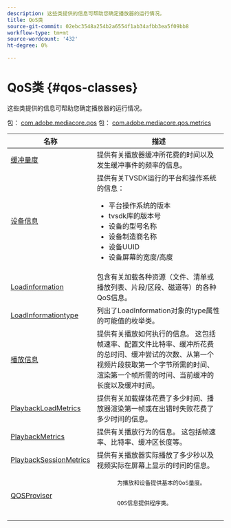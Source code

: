 ```yaml
---
description: 这些类提供的信息可帮助您确定播放器的运行情况。
title: QoS类
source-git-commit: 02ebc3548a254b2a6554f1ab34afbb3ea5f09bb8
workflow-type: tm+mt
source-wordcount: '432'
ht-degree: 0%

---
```


# QoS类 {#qos-classes}

这些类提供的信息可帮助您确定播放器的运行情况。

包： [com.adobe.mediacore.qos](https://help.adobe.com/en_US/primetime/api/psdk/asdoc-dhls_1.4/com/adobe/mediacore/qos/package-detail.html)  包： [com.adobe.mediacore.qos.metrics](https://help.adobe.com/en_US/primetime/api/psdk/asdoc-dhls_1.4/com/adobe/mediacore/qos/metrics/package-detail.html)

<table frame="all" colsep="1" rowsep="1" id="table_2893EFF9755149159A4F94E781C76B6E"> 
 <thead> 
  <tr rowsep="1"> 
   <th colname="1" class="entry"> 名称 </th> 
   <th colname="2" class="entry"> 描述 </th> 
  </tr> 
 </thead>
 <tbody> 
  <tr rowsep="1"> 
   <td colname="1"><span class="codeph"><a href="https://help.adobe.com/en_US/primetime/api/psdk/asdoc-dhls_1.4/com/adobe/mediacore/qos/metrics/BufferingMetrics.html" format="html" scope="external"> 缓冲量度</a></span> </td> 
   <td colname="2"> 提供有关播放器缓冲所花费的时间以及发生缓冲事件的频率的信息。 </td> 
  </tr> 
  <tr rowsep="1"> 
   <td colname="1"><span class="codeph"><a href="https://help.adobe.com/en_US/primetime/api/psdk/asdoc-dhls_1.4/com/adobe/mediacore/qos/DeviceInformation.html" format="html" scope="external"> 设备信息</a></span> </td> 
   <td colname="2">提供有关TVSDK运行的平台和操作系统的信息： 
    <ul id="ul_0DE69F3B38E84964AB98DCCD11E5E123"> 
     <li id="li_19B2D1889FCA4B0F8FCB0EE8F87353B2">平台操作系统的版本 </li> 
     <li id="li_CA35F4A48FD34555AC7D7832D5997AD4">tvsdk库的版本号 </li> 
     <li id="li_30D38320C2A3440E92C0A477FFFBF9A0">设备的型号名称 </li> 
     <li id="li_2D15164B987E405685B96A900EBF041D">设备制造商名称 </li> 
     <li id="li_B78485CB9580444DB9694404706BA191">设备UUID </li> 
     <li id="li_841EA77499B44F0692192F9DE1A798E4">设备屏幕的宽度/高度 </li> 
    </ul> </td> 
  </tr> 
  <tr rowsep="1"> 
   <td colname="1"><span class="codeph"><a href="https://help.adobe.com/en_US/primetime/api/psdk/asdoc-dhls_1.4/com/adobe/mediacore/qos/LoadInformation.html" format="html" scope="external"> Loadinformation</a></span> </td> 
   <td colname="2"> 包含有关加载各种资源（文件、清单或播放列表、片段/区段、磁道等）的各种QoS信息。 </td> 
  </tr> 
  <tr rowsep="1"> 
   <td colname="1"><span class="codeph"><a href="https://help.adobe.com/en_US/primetime/api/psdk/asdoc-dhls_1.4/com/adobe/mediacore/qos/LoadInformationType.html" format="html" scope="external"> LoadInformationtype</a></span> </td> 
   <td colname="2"> 列出了LoadInformation对象的type属性的可能值的枚举类。 </td> 
  </tr> 
  <tr rowsep="1"> 
   <td colname="1"><span class="codeph"><a href="https://help.adobe.com/en_US/primetime/api/psdk/asdoc-dhls_1.4/com/adobe/mediacore/qos/PlaybackInformation.html" format="html" scope="external"> 播放信息</a></span> </td> 
   <td colname="2"> 提供有关播放如何执行的信息。 这包括帧速率、配置文件比特率、缓冲所花费的总时间、缓冲尝试的次数、从第一个视频片段获取第一个字节所需的时间、渲染第一个帧所需的时间、当前缓冲的长度以及缓冲时间。 </td> 
  </tr> 
  <tr rowsep="1"> 
   <td colname="1"><span class="codeph"><a href="https://help.adobe.com/en_US/primetime/api/psdk/asdoc-dhls_1.4/com/adobe/mediacore/qos/metrics/PlaybackLoadMetrics.html" format="html" scope="external"> PlaybackLoadMetrics</a></span> </td> 
   <td colname="2"> 提供有关加载媒体花费了多少时间、播放器渲染第一帧或在出错时失败花费了多少时间的信息。 </td> 
  </tr> 
  <tr rowsep="1"> 
   <td colname="1"><span class="codeph"><a href="https://help.adobe.com/en_US/primetime/api/psdk/asdoc-dhls_1.4/com/adobe/mediacore/qos/metrics/PlaybackMetrics.html" format="html" scope="external"> PlaybackMetrics</a></span> </td> 
   <td colname="2"> 提供有关播放行为的信息。 这包括帧速率、比特率、缓冲区长度等。 </td> 
  </tr> 
  <tr rowsep="1"> 
   <td colname="1"><span class="codeph"><a href="https://help.adobe.com/en_US/primetime/api/psdk/asdoc-dhls_1.4/com/adobe/mediacore/qos/metrics/PlaybackSessionMetrics.html" format="html" scope="external"> PlaybackSessionMetrics</a></span> </td> 
   <td colname="2"> 提供有关播放器实际播放了多少秒以及视频实际在屏幕上显示的时间的信息。 </td> 
  </tr> 
  <tr rowsep="1"> 
   <td colname="1"><span class="codeph"><a href="https://help.adobe.com/en_US/primetime/api/psdk/asdoc-dhls_1.4/com/adobe/mediacore/qos/QOSProvider.html" format="html" scope="external"> QOSProviser</a></span> </td> 
   <td colname="2">
    <pre>
      为播放和设备提供基本的QoS量度。
    </pre>
    <pre>
      QOS信息提供程序类。
    </pre> </td> 
  </tr> 
 </tbody> 
</table>
